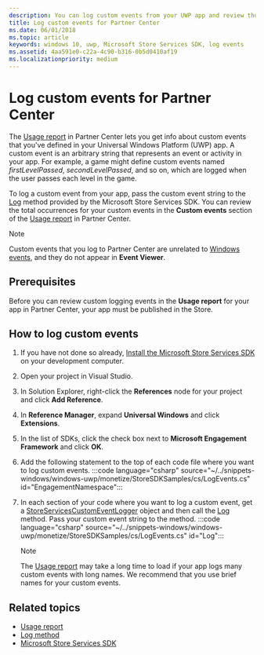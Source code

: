 ```yaml
---
description: You can log custom events from your UWP app and review those events in the Usage report in Partner Center.
title: Log custom events for Partner Center
ms.date: 06/01/2018
ms.topic: article
keywords: windows 10, uwp, Microsoft Store Services SDK, log events
ms.assetid: 4aa591e0-c22a-4c90-b316-0b5d0410af19
ms.localizationpriority: medium
---
```

# Log custom events for Partner Center

The [Usage report](../publish/usage-report.md) in Partner Center lets you get info about custom events that you've defined in your Universal Windows Platform (UWP) app. A custom event is an arbitrary string that represents an event or activity in your app. For example, a game might define custom events named *firstLevelPassed*, *secondLevelPassed*, and so on, which are logged when the user passes each level in the game.

To log a custom event from your app, pass the custom event string to the [Log](/uwp/api/microsoft.services.store.engagement.storeservicescustomeventlogger.log) method provided by the Microsoft Store Services SDK. You can review the total occurrences for your custom events in the **Custom events** section of the [Usage report](../publish/usage-report.md) in Partner Center.

> [!NOTE]
> Custom events that you log to Partner Center are unrelated to [Windows events](/windows/desktop/Events/windows-events), and they do not appear in **Event Viewer**.

## Prerequisites

Before you can review custom logging events in the **Usage report** for your app in Partner Center, your app must be published in the Store.

## How to log custom events

1. If you have not done so already, [Install the Microsoft Store Services SDK](microsoft-store-services-sdk.md#install-the-sdk) on your development computer.

2. Open your project in Visual Studio.

3. In Solution Explorer, right-click the **References** node for your project and click **Add Reference**.

4. In **Reference Manager**, expand **Universal Windows** and click **Extensions**.

5. In the list of SDKs, click the check box next to **Microsoft Engagement Framework** and click **OK**.

6. Add the following statement to the top of each code file where you want to log custom events.
    :::code language="csharp" source="~/../snippets-windows/windows-uwp/monetize/StoreSDKSamples/cs/LogEvents.cs" id="EngagementNamespace":::

7. In each section of your code where you want to log a custom event, get a [StoreServicesCustomEventLogger](/uwp/api/microsoft.services.store.engagement.storeservicescustomeventlogger.log) object and then call the [Log](/uwp/api/microsoft.services.store.engagement.storeservicescustomeventlogger.log) method. Pass your custom event string to the method.
    :::code language="csharp" source="~/../snippets-windows/windows-uwp/monetize/StoreSDKSamples/cs/LogEvents.cs" id="Log":::

    > [!NOTE]
    > The [Usage report](../publish/usage-report.md) may take a long time to load if your app logs many custom events with long names. We recommend that you use brief names for your custom events. 

## Related topics

* [Usage report](../publish/usage-report.md)
* [Log method](/uwp/api/microsoft.services.store.engagement.storeservicescustomeventlogger.log)
* [Microsoft Store Services SDK](./microsoft-store-services-sdk.md)
